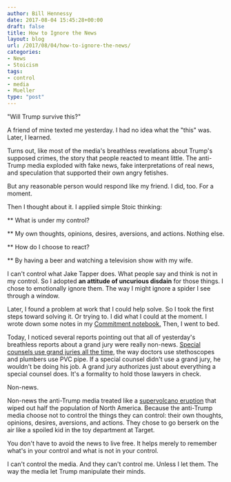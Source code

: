 ```yaml
---
author: Bill Hennessy
date: 2017-08-04 15:45:28+00:00
draft: false
title: How to Ignore the News
layout: blog
url: /2017/08/04/how-to-ignore-the-news/
categories:
- News
- Stoicism
tags:
- control
- media
- Mueller
type: "post"
---
```


"Will Trump survive this?"

A friend of mine texted me yesterday. I had no idea what the "this" was. Later, I learned.

Turns out, like most of the media's breathless revelations about Trump's supposed crimes, the story that people reacted to meant little. The anti-Trump media exploded with fake news, fake interpretations of real news, and speculation that supported their own angry fetishes.

But any reasonable person would respond like my friend. I did, too. For a moment.

Then I thought about it. I applied simple Stoic thinking:




** What is under my control?

** My own thoughts, opinions, desires, aversions, and actions. Nothing else.


** How do I choose to react?

** By having a beer and watching a television show with my wife.




I can't control what Jake Tapper does. What people say and think is not in my control. So I adopted **an attitude of uncurious disdain** for those things. I chose to emotionally ignore them. The way I might ignore a spider I see through a window.

Later, I found a problem at work that I could help solve. So I took the first steps toward solving it. Or trying to. I did what I could at the moment. I wrote down some notes in my [Commitment notebook.](https://www.intelligentchange.com/products/the-productivity-planner) Then, I went to bed.

Today, I noticed several reports pointing out that all of yesterday's breathless reports about a grand jury were really non-news. [Special counsels use grand juries all the time](https://www.foxnews.com/politics/2017/08/04/grand-jury-bombshell-rocks-media-but-calm-down-this-is-what-prosecutors-do.html), the way doctors use stethoscopes and plumbers use PVC pipe. If a special counsel didn't use a grand jury, he wouldn't be doing his job. A grand jury authorizes just about everything a special counsel does. It's a formality to hold those lawyers in check.

Non-news.

Non-news the anti-Trump media treated like a [supervolcano eruption](https://www.livescience.com/20714-yellowstone-supervolcano-eruption.html) that wiped out half the population of North America. Because the anti-Trump media choose not to control the things they can control: their own thoughts, opinions, desires, aversions, and actions. They chose to go berserk on the air like a spoiled kid in the toy department at Target.

You don't have to avoid the news to live free. It helps merely to remember what's in your control and what is not in your control.

I can't control the media. And they can't control me. Unless I let them. The way the media let Trump manipulate their minds.

